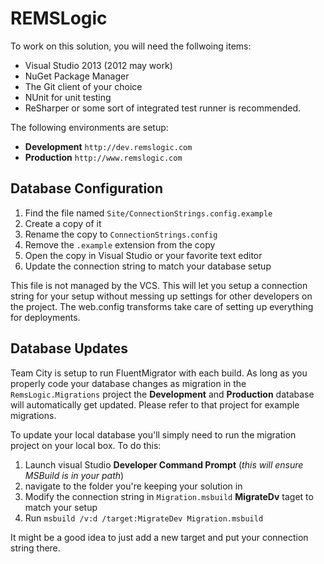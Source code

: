REMSLogic
=========

To work on this solution, you will need the follwoing items:
* Visual Studio 2013 (2012 may work)
* NuGet Package Manager
* The Git client of your choice
* NUnit for unit testing
* ReSharper or some sort of integrated test runner is recommended.

The following environments are setup:
* **Development** `http://dev.remslogic.com`
* **Production** `http://www.remslogic.com`

Database Configuration
----------------------

1. Find the file named `Site/ConnectionStrings.config.example`
2. Create a copy of it
3. Rename the copy to `ConnectionStrings.config`
4. Remove the `.example` extension from the copy
5. Open the copy in Visual Studio or your favorite text editor
6. Update the connection string to match your database setup

This file is not managed by the VCS.  This will let you setup a connection string for your setup without messing up settings for other developers on the project.  The web.config transforms take care of setting up everything for deployments.

Database Updates
-----------------

Team City is setup to run FluentMigrator with each build.  As long as you properly code your database changes as migration in the `RemsLogic.Migrations` project the **Development** and **Production** database will automatically get updated.  Please refer to that project for example migrations.

To update your local database you'll simply need to run the migration project on your local box.  To do this:
1. Launch visual Studio **Developer Command Prompt** (*this will ensure MSBuild is in your path*)
2. navigate to the folder you're keeping your solution in
3. Modify the connection string in `Migration.msbuild` **MigrateDv** taget to match your setup
4. Run `msbuild /v:d /target:MigrateDev Migration.msbuild`

It might be a good idea to just add a new target and put your connection string there.
